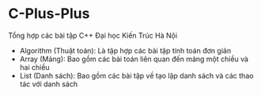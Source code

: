 # C-Plus-Plus
Tổng hợp các bài tập C++ Đại học Kiến Trúc Hà Nội

- Algorithm (Thuật toán): Là tập hợp các bài tập tính toán đơn giản
- Array (Mảng): Bao gồm các bài toán liên quan đến mảng một chiều và hai chiều
- List (Danh sách): Bao gồm các bài tập về tạo lập danh sách và các thao tác với danh sách 
